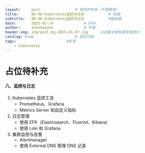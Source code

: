 ```yaml
---
layout:     post   				# 使用的布局（不需要改）
title:      08-00-kubernetes监控与日志 			# 标题 
subtitle:   08-00-kubernetes监控与日志 			#副标题
date:       2025-01-14 				# 时间
author:     zhaohaiwen 				# 作者
header-img: img/post-bg-2025-01-07.jpg		#这篇文章标题背景图片
catalog: true 					# 是否归档
tags:						#标签
    - kubernetes
---
```

# 占位待补充


#### 八、监控与日志

1. Kubernetes 监控工具
   - Prometheus、Grafana
   - Metrics Server 和自定义指标
2. 日志管理
   - 使用 EFK（Elasticsearch、Fluentd、Kibana）
   - 使用 Loki 和 Grafana
3. 集群监控与告警
   - Alertmanager
   - 使用 External DNS 管理 DNS 记录
